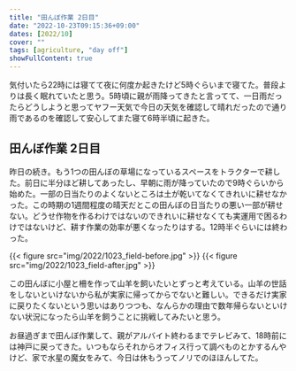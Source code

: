 ```yaml
---
title: "田んぼ作業 2日目"
date: "2022-10-23T09:15:36+09:00"
dates: [2022/10]
cover: ""
tags: [agriculture, "day off"]
showFullContent: true
---
```


気付いたら22時には寝てて夜に何度か起きたけど5時ぐらいまで寝てた。普段よりは長く眠れていたと思う。5時頃に親が雨降ってきたと言ってて、一日雨だったらどうしようと思ってヤフー天気で今日の天気を確認して晴れだったので通り雨であるのを確認して安心してまた寝て6時半頃に起きた。

## 田んぼ作業 2日目

昨日の続き。もう1つの田んぼの草場になっているスペースをトラクターで耕した。前日に半分ほど耕してあったし、早朝に雨が降っていたので9時ぐらいから始めた。一部の日当たりのよくないところは土が乾いてなくてきれいに耕せなかった。この時期の1週間程度の晴天だとこの田んぼの日当たりの悪い一部が耕せない。どうせ作物を作るわけではないのできれいに耕せなくても実運用で困るわけではないけど、耕す作業の効率が悪くなったりはする。12時半ぐらいには終わった。

{{< figure src="img/2022/1023_field-before.jpg" >}}
{{< figure src="img/2022/1023_field-after.jpg" >}}

この田んぼに小屋と柵を作って山羊を飼いたいとずっと考えている。山羊の世話をしないといけないから私が実家に帰ってからでないと難しい。できるだけ実家に戻りたくないという思いはありつつも、なんらかの理由で数年帰らないといけない状況になったら山羊を飼うことに挑戦してみたいと思う。

お昼過ぎまで田んぼ作業して、親がアルバイト終わるまでテレビみて、18時前には神戸に戻ってきた。いつもならそれからオフィス行って調べものとかするんやけど、家で水星の魔女をみて、今日は休もうってノリでのほほんしてた。
